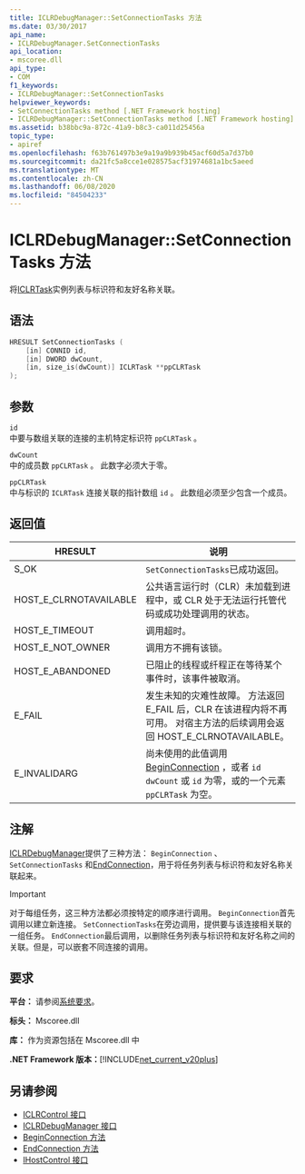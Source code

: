 ```yaml
---
title: ICLRDebugManager::SetConnectionTasks 方法
ms.date: 03/30/2017
api_name:
- ICLRDebugManager.SetConnectionTasks
api_location:
- mscoree.dll
api_type:
- COM
f1_keywords:
- ICLRDebugManager::SetConnectionTasks
helpviewer_keywords:
- SetConnectionTasks method [.NET Framework hosting]
- ICLRDebugManager::SetConnectionTasks method [.NET Framework hosting]
ms.assetid: b38bbc9a-872c-41a9-b8c3-ca011d25456a
topic_type:
- apiref
ms.openlocfilehash: f63b761497b3e9a19a9b939b45acf60d5a7d37b0
ms.sourcegitcommit: da21fc5a8cce1e028575acf31974681a1bc5aeed
ms.translationtype: MT
ms.contentlocale: zh-CN
ms.lasthandoff: 06/08/2020
ms.locfileid: "84504233"
---
```

# <a name="iclrdebugmanagersetconnectiontasks-method"></a>ICLRDebugManager::SetConnectionTasks 方法
将[ICLRTask](iclrtask-interface.md)实例列表与标识符和友好名称关联。  
  
## <a name="syntax"></a>语法  
  
```cpp  
HRESULT SetConnectionTasks (  
    [in] CONNID id,  
    [in] DWORD dwCount,  
    [in, size_is(dwCount)] ICLRTask **ppCLRTask  
);  
```  
  
## <a name="parameters"></a>参数  
 `id`  
 中要与数组关联的连接的主机特定标识符 `ppCLRTask` 。  
  
 `dwCount`  
 中的成员数 `ppCLRTask` 。 此数字必须大于零。  
  
 `ppCLRTask`  
 中与标识的 `ICLRTask` 连接关联的指针数组 `id` 。 此数组必须至少包含一个成员。  
  
## <a name="return-value"></a>返回值  
  
|HRESULT|说明|  
|-------------|-----------------|  
|S_OK|`SetConnectionTasks`已成功返回。|  
|HOST_E_CLRNOTAVAILABLE|公共语言运行时（CLR）未加载到进程中，或 CLR 处于无法运行托管代码或成功处理调用的状态。|  
|HOST_E_TIMEOUT|调用超时。|  
|HOST_E_NOT_OWNER|调用方不拥有该锁。|  
|HOST_E_ABANDONED|已阻止的线程或纤程正在等待某个事件时，该事件被取消。|  
|E_FAIL|发生未知的灾难性故障。 方法返回 E_FAIL 后，CLR 在该进程内将不再可用。 对宿主方法的后续调用会返回 HOST_E_CLRNOTAVAILABLE。|  
|E_INVALIDARG|尚未使用的此值调用[BeginConnection](iclrdebugmanager-beginconnection-method.md) ，或者 `id` `dwCount` 或 `id` 为零，或的一个元素 `ppCLRTask` 为空。|  
  
## <a name="remarks"></a>注解  
 [ICLRDebugManager](iclrdebugmanager-interface.md)提供了三种方法： `BeginConnection` 、 `SetConnectionTasks` 和[EndConnection](iclrdebugmanager-endconnection-method.md)，用于将任务列表与标识符和友好名称关联起来。  
  
> [!IMPORTANT]
> 对于每组任务，这三种方法都必须按特定的顺序进行调用。 `BeginConnection`首先调用以建立新连接。 `SetConnectionTasks`在旁边调用，提供要与该连接相关联的一组任务。 `EndConnection`最后调用，以删除任务列表与标识符和友好名称之间的关联。但是，可以嵌套不同连接的调用。  
  
## <a name="requirements"></a>要求  
 **平台：** 请参阅[系统要求](../../get-started/system-requirements.md)。  
  
 **标头：** Mscoree.dll  
  
 **库：** 作为资源包括在 Mscoree.dll 中  
  
 **.NET Framework 版本：**[!INCLUDE[net_current_v20plus](../../../../includes/net-current-v20plus-md.md)]  
  
## <a name="see-also"></a>另请参阅

- [ICLRControl 接口](iclrcontrol-interface.md)
- [ICLRDebugManager 接口](iclrdebugmanager-interface.md)
- [BeginConnection 方法](iclrdebugmanager-beginconnection-method.md)
- [EndConnection 方法](iclrdebugmanager-endconnection-method.md)
- [IHostControl 接口](ihostcontrol-interface.md)
